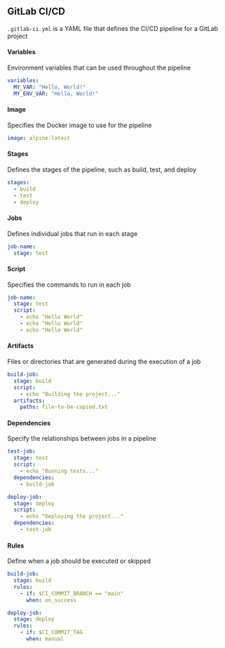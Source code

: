 ## GitLab CI/CD

`.gitlab-ci.yml` is a YAML file that defines the CI/CD pipeline for a GitLab project

#### Variables
Environment variables that can be used throughout the pipeline

```yml
variables:
  MY_VAR: "Hello, World!"
  MY_ENV_VAR: "Hello, World!"
```

#### Image
Specifies the Docker image to use for the pipeline

```yml
image: alpine:latest
```

#### Stages
Defines the stages of the pipeline, such as build, test, and deploy

```yml
stages:
  - build
  - test
  - deploy
```

#### Jobs
Defines individual jobs that run in each stage

```yml
job-name:
  stage: test
```

#### Script
Specifies the commands to run in each job

```yml
job-name:
  stage: test
  script:
    - echo "Hello World"
    - echo "Hello World"
    - echo "Hello World"
```

#### Artifacts
Files or directories that are generated during the execution of a job

```yml
build-job:
  stage: build
  script:
    - echo "Building the project..."
  artifacts:
    paths: file-to-be-copied.txt
```

#### Dependencies
Specify the relationships between jobs in a pipeline

```yml
test-job:
  stage: test
  script:
    - echo "Running tests..."
  dependencies:
    - build-job

deploy-job:
  stage: deploy
  script:
    - echo "Deploying the project..."
  dependencies:
    - test-job
```

#### Rules
Define when a job should be executed or skipped

```yml
build-job:
  stage: build
  rules:
    - if: $CI_COMMIT_BRANCH == "main"
      when: on_success

deploy-job:
  stage: deploy
  rules:
    - if: $CI_COMMIT_TAG
      when: manual
```
